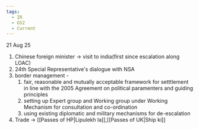 ```yaml
---
tags:
  - IR
  - GS2
  - Current
---
```

21 Aug 25
1. Chinese foreign minister -> visit to india(first since escalation along LOAC)
2. 24th Special Representative's dialogue with NSA
3. border management - 
	1. fair, reasonable and mutually acceptable framework for setttlement in line with the 2005 Agreement on political paramenters and guiding principles
	2. setting up Expert group and Working group under Working Mechanism for consultation and co-ordination
	3. using existing diplomatic and military mechanisms for de-escalation
4. Trade -> [[Passes of HP|Lipulekh la]],[[Passes of UK|Ship ki]]